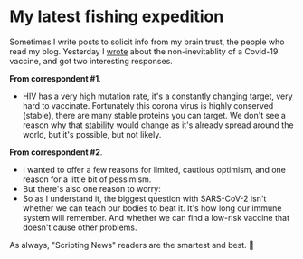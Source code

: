 # My latest fishing expedition
Sometimes I write posts to solicit info from my brain trust, the people who read my blog. Yesterday I <a href="http://scripting.com/2020/04/25/163108.html?title=whenWillThereBeAVaccine">wrote</a> about the non-inevitablity of a Covid-19 vaccine, and got two interesting responses. 

<b>From correspondent #1</b>.
* HIV has a very high mutation rate, it's a constantly changing target, very hard to vaccinate. Fortunately this corona virus is highly conserved (stable), there are many stable proteins you can target. We don't see a reason why that <a href="https://www.nejm.org/doi/full/10.1056/NEJMe2012889?query=featured_coronavirus">stability</a> would change as it's already spread around the world, but it's possible, but not likely. 

<b>From correspondent #2</b>.
* I wanted to offer a few reasons for limited, cautious optimism, and one reason for a little bit of pessimism.
* But there's also one reason to worry:
* So as I understand it, the biggest question with SARS-CoV-2 isn't whether we can teach our bodies to beat it. It's how long our immune system will remember. And whether we can find a low-risk vaccine that doesn't cause other problems.

As always, "Scripting News" readers are the smartest and best. :rocket:

